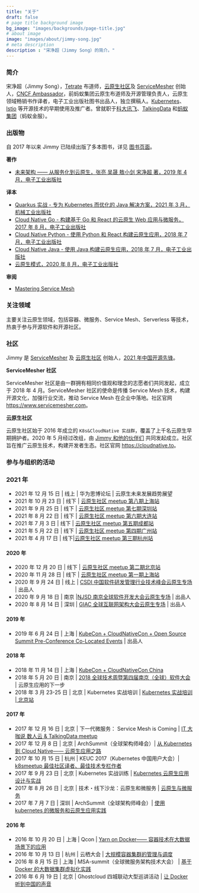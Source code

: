 ```yaml
---
title: "关于"
draft: false
# page title background image
bg_image: "images/backgrounds/page-title.jpg"
# about image
image: "images/about/jimmy-song.jpg"
# meta description
description : "宋净超（Jimmy Song）的简介。"
---
```


### 简介

宋净超（Jimmy Song），[Tetrate](https://tetrate.io) 布道师，[云原生社区](http://cloudnative.to)及 [ServiceMesher](https://www.servicemesher.com) 创始人，[CNCF Ambassador](https://www.cncf.io/people/ambassadors/)，前蚂蚁集团云原生布道师及开源管理负责人，云原生领域畅销书作译者，电子工业出版社图书出品人，独立撰稿人。[Kubernetes](https://kubernetes.io)、[Istio](https://istio.io) 等开源技术的早期使用及推广者。曾就职于[科大讯飞](https://www.iflytek.com)、[TalkingData](https://www.talkingdata.com) 和[蚂蚁集团](https://www.antgroup.com)（蚂蚁金服）。

### 出版物

自 2017 年以来 Jimmy 已陆续出版了多本图书，详见 [图书页面](/book)。

**著作**

- [未来架构 —— 从服务化到云原生，张亮 吴晟 敖小剑 宋净超 著，2019 年 4 月，电子工业出版社](/book/future-architecture/)

**译本**

- [Quarkus 实战 - 专为 Kubernetes 而优化的 Java 解决方案，2021 年 3 月，机械工业出版社](/book/quarkus-cookbook)
- [Cloud Native Go - 构建基于 Go 和 React 的云原生 Web 应用与微服务，2017 年 8 月，电子工业出版社](/book/cloud-native-go)
- [Cloud Native Python - 使用 Python 和 React 构建云原生应用，2018 年 7 月，电子工业出版社](/book/cloud-native-python/)
- [Cloud Native Java - 使用 Java 构建云原生应用，2018 年 7 月，电子工业出版社](/book/cloud-native-java)
- [云原生模式，2020 年 8 月，电子工业出版社](/book/cloud-native-patterns)

**审阅**

- [Mastering Service Mesh](https://www.packtpub.com/web-development/mastering-service-mesh-architecture)

### 关注领域

主要关注云原生领域，包括容器、微服务、Service Mesh、Serverless 等技术，热衷于参与开源软件和开源社区。

### 社区

Jimmy 是 [ServiceMesher](https://www.servicemesher.com) 及 [云原生社区](https://cloudnative.to) 创始人，[2021 年中国开源先锋](https://segmentfault.com/a/1190000041270720)。

**ServiceMesher 社区**

ServiceMesher 社区是由一群拥有相同价值观和理念的志愿者们共同发起，成立于 2018 年 4 月。ServiceMesher 社区的使命是传播 Service Mesh 技术，构建开源文化，加强行业交流，推动 Service Mesh 在企业中落地。社区官网 <https://www.servicemesher.com>。

**云原生社区**

云原生社区始于 2016 年成立的 `K8s&CloudNative 实战群`，覆盖了上千名云原生早期拥护者。2020 年 5 月经过改组，由 [Jimmy 和他的伙伴们](https://cloudnative.to/team/) 共同发起成立。社区旨在推广云原生技术，构建开发者生态。社区官网 <https://cloudnative.to>。

### 参与与组织的活动

### 2021 年

- 2021 年 12 月 15 日 | 线上 | 华为思博论坛 | 云原生未来发展趋势展望
- 2021 年 10 月 23 日 | 线下 | [云原生社区 meetup 第八期上海站](https://cloudnative.to/academy/meetup/08-shanghai/)
- 2021 年 9 月 25 日 | 线下 | [云原生社区 meetup 第七期深圳站](https://cloudnative.to/academy/meetup/07-shenzhen/)
- 2021 年 8 月 22 日 | 线下 | [云原生社区 meetup 第六期大连站](https://cloudnative.to/academy/meetup/06-dalian/)
- 2021 年 7 月 3 日 | 线下 | [云原生社区 meetup 第五期成都站](http://hdxu.cn/8ZH3s)
- 2021 年 5 月 22 日 | 线下 | [云原生社区 meetup 第四期广州站](http://hdxu.cn/s5IRp)
- 2021 年 4 月 17 日 | 线下|[云原生社区 meetup 第三期杭州站](http://hdxu.cn/vHGBg)

#### 2020 年

- 2020 年 12 月 20 日 | 线下 | [云原生社区 meetup 第二期北京站](https://www.huodongxing.com/event/5574970282500)
- 2020 年 11 月 28 日 | 线下 | [云原生社区 meetup 第一期上海站](https://www.huodongxing.com/event/9571346308700)
- 2020 年 9 月 24 日 | 线上 | [CSDI 中国软件研发管理行业技术峰会云原生专场](https://www.bagevent.com/event/csdisummit/p/412889) | 出品人
- 2020 年 9 月 18 日 | 南京 |[NJSD 南京全球软件开发大会云原生专场](https://www.bagevent.com/event/1233659) | 出品人
- 2020 年 8 月 14 日 | 深圳 | [GIAC 全球互联网架构大会云原生专场](http://giac.msup.com.cn/Giac/schedule/index) | 出品人

#### 2019 年

- 2019 年 6 月 24 日 | 上海 | [KubeCon + CloudNativeCon + Open Source Summit Pre-Conference Co-Located Events](https://www.lfasiallc.com/events/kubecon-cloudnativecon-china-2019/co-located-events/) | 出品人

#### 2018 年

- 2018 年 11 月 14 日 | 上海 | [KubeCon + CloudNativeCon China](https://www.lfasiallc.com/events/kubecon-cloudnativecon-china-2018/)
- 2018 年 5 月 20 日 | 南京 | [2018 全球技术周暨第四届南京（全球）软件大会](http://njsd-china.org/NJSDGlobal2018/) | 云原生应用的下一步
- 2018 年 3 月 23-25 日 | 北京 | Kubernetes 实战培训 | [Kubernetes 实战培训 | 北京站](http://dockone.io/article/2626)

#### 2017 年

- 2017 年 12 月 16 日 | 北京 | 下一代微服务： Service Mesh is Coming | [IT 大咖说 数人云 & TalkingData meetup](http://www.itdks.com/eventlist/detail/1690)
- 2017 年 12 月 8 日 | 北京 | ArchSummit（全球架构师峰会）| [从 Kubernetes 到 Cloud Native—— 云原生应用之路](http://bj2017.archsummit.com/presentation/306)
- 2017 年 10 月 15 日 | 杭州 | KEUC 2017（Kubernetes 中国用户大会）| [k8smeetup 最佳社区译者、最佳技术专栏作者](http://keuc.k8smeetup.com/)
- 2017 年 9 月 23 日 | 北京 | Kubernetes 实战训练 | [Kubernetes 云原生应用设计与实战](https://www.bagevent.com/event/791762)
- 2017 年 8 月 26 日 | 北京 | 技术・线下沙龙：云原生和微服务 | [云原生与微服务](http://www.huodongxing.com/event/8401246554100)
- 2017 年 7 月 7 日 | 深圳 | ArchSummit（全球架构师峰会）| [使用 kubernetes 的微服务和云原生应用实践](http://sz2017.archsummit.com/presentation/1080)

#### 2016 年

- 2016 年 10 月 20 日 | 上海 | Qcon | [Yarn on Docker—— 容器技术在大数据场景下的应用](http://2016.qconshanghai.com/speakers/202253)
- 2016 年 10 月 13 日 | 杭州 | 云栖大会 | [大规模容器集群的管理与调度](https://yunqi.aliyun.com/2016/hangzhou/schedule?spm=5176.8098788.535884.3.7cdb1f673uSp7Q)
- 2016 年 8 月 15 日 | 上海 | MSA-summit（全球微服务架构技术大会） | [基于 Docker 的大数据集群虚拟化实践](https://www.oschina.net/event/2185859)
- 2016 年 6 月 19 日 | 北京 | Ghostcloud 四城联动大型巡讲活动 | [让 Docker 听到中国的声音](https://www.bagevent.com/event/97318)

